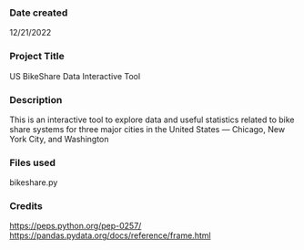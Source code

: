 ### Date created
12/21/2022

### Project Title
US BikeShare Data Interactive Tool

### Description
This is an interactive tool to explore data and useful statistics related to bike share systems for three major cities in the United States — Chicago, New York City, and Washington

### Files used
bikeshare.py

### Credits
https://peps.python.org/pep-0257/
https://pandas.pydata.org/docs/reference/frame.html